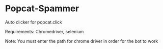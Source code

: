 # Popcat-Spammer
Auto clicker for popcat.click

Requirements: Chromedriver, selenium

Note: You must enter the path for chrome driver in order for the bot to work
